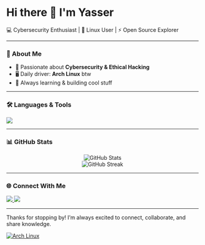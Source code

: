 # Hi there 👋 I'm Yasser  

💻 Cybersecurity Enthusiast | 🐧 Linux User | ⚡ Open Source Explorer  

---

### 🚀 About Me
- 🔐 Passionate about **Cybersecurity & Ethical Hacking**  
- 🖥️ Daily driver: **Arch Linux** btw 
- 🎯 Always learning & building cool stuff  

---

### 🛠️ Languages & Tools
<p align="left">
  <img src="https://skillicons.dev/icons?i=linux,bash,python,arch,c,cpp,rust,python,git,github,vim,neovim" />
</p>

---

### 📊 GitHub Stats
<p align="center">
  <img src="https://github-readme-stats.vercel.app/api?username=YOUR_USERNAME&show_icons=true&theme=tokyonight" alt="GitHub Stats" />
  <br/>
  <img src="https://github-readme-streak-stats.herokuapp.com/?user=YOUR_USERNAME&theme=tokyonight" alt="GitHub Streak" />
</p>

---

### 🌐 Connect With Me
<p align="left">
  <a href="https://discord.com/users/722041118417747988" target="_blank">
    <img src="https://skillicons.dev/icons?i=discord" />
  </a>
  <a href="mailto:makerniker@gmail.com">
    <img src="https://skillicons.dev/icons?i=gmail" />
  </a>
</p>

---

Thanks for stopping by! I’m always excited to connect, collaborate, and share knowledge.

<a href="https://archlinux.org"><img src="https://custom-icon-badges.demolab.com/badge/-I%20USE%20ARCH%20BTW-black?style=for-the-badge&logo=archlinux&logoColor=white" alt="Arch Linux"/></a>
